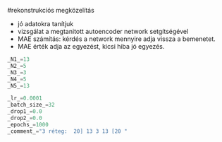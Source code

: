 #rekonstrukciós megközelítás


* jó adatokra tanítjuk
* vizsgálat a megtanitott autoencoder network setgítségével
* MAE számítás: kérdés a network mennyire adja vissza a bemenetet. 
* MAE érték adja az egyezést, kicsi hiba jó egyezés. 


```Python
_N1_=13
_N2_=5
_N3_=3
_N4_=5
_N5_=13

_lr_=0.0001
_batch_size_=32
_drop1_=0.0
_drop2_=0.0
_epochs_=1000
_comment_="3 réteg:  20] 13 3 13 [20 "

```

